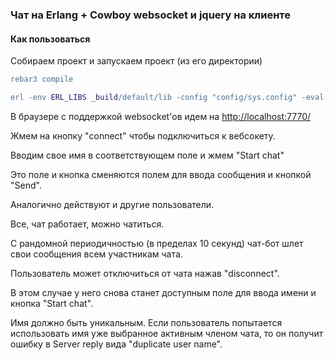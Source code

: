 ### Чат на Erlang + Cowboy websocket и jquery на клиенте

#### Как пользоваться

Собираем проект и запускаем проект (из его директории)

```erlang
rebar3 compile

erl -env ERL_LIBS _build/default/lib -config "config/sys.config" -eval 'application:ensure_all_started(chat_test).'
```

В браузере с поддержкой websocket'ов идем на [http://localhost:7770/](http://localhost:7770/)

Жмем на кнопку "connect" чтобы подключиться к вебсокету.

Вводим свое имя в соответствующем поле и жмем "Start chat"

Это поле и кнопка сменяются полем для ввода сообщения и кнопкой "Send".

Аналогично действуют и другие пользователи.

Все, чат работает, можно чатиться.

С рандомной периодичностью (в пределах 10 секунд) чат-бот шлет свои сообщения всем участникам чата.

Пользователь может отключиться от чата нажав "disconnect".

В этом случае у него снова станет доступным поле для ввода имени и кнопка "Start chat".

Имя должно быть уникальным. Если пользователь попытается использовать имя уже выбранное активным членом чата, то он получит ошибку в Server reply вида "duplicate user name".

